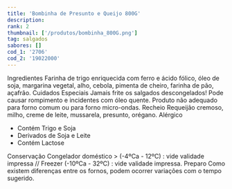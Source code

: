 ```yaml
---
title: 'Bombinha de Presunto e Queijo 800G'
description: 
rank: 2
thumbnail: ['/produtos/bombinha_800G.png']
tag: salgados
sabores: []
cod_1: '2706'
cod_2: '19022000'
---
```

  <v-expansion-panels accordion class="mb-6 elevation-0">
    <v-expansion-panel>
      <v-expansion-panel-header>Ingredientes</v-expansion-panel-header>
      <v-expansion-panel-content>
        Farinha de trigo enriquecida com ferro e ácido fólico, óleo de soja, margarina vegetal, alho, cebola, pimenta de cheiro, farinha de pão, açafrão.
      </v-expansion-panel-content>
    </v-expansion-panel>    
    <v-expansion-panel>
      <v-expansion-panel-header>Cuidados Especiais</v-expansion-panel-header>
      <v-expansion-panel-content>
        Jamais frite os salgados descongelados! Pode causar rompimento e incidentes com óleo quente. Produto não adequado para forno comum ou para forno micro-ondas.
      </v-expansion-panel-content>
    </v-expansion-panel>
    <v-expansion-panel>
      <v-expansion-panel-header>Recheio</v-expansion-panel-header>
      <v-expansion-panel-content>
        Requeijão cremoso, milho, creme de leite, mussarela, presunto, orégano.
      </v-expansion-panel-content>
    </v-expansion-panel>
    <v-expansion-panel>
      <v-expansion-panel-header>Alérgico</v-expansion-panel-header>
      <v-expansion-panel-content>
        <ul>
          <li>Contém Trigo e Soja</li>
          <li>Derivados de Soja e Leite</li>
          <li>Contém Lactose</li>
        </ul>
      </v-expansion-panel-content>
    </v-expansion-panel>
    <v-expansion-panel>
      <v-expansion-panel-header>Conservação</v-expansion-panel-header>
      <v-expansion-panel-content>
        Congelador doméstico > (-4ºCa - 12ºC) : vide validade impressa // Freezer (-10ºCa - 32ºC) : vide validade impressa.
      </v-expansion-panel-content>
    </v-expansion-panel>
    <v-expansion-panel>
      <v-expansion-panel-header>Preparo</v-expansion-panel-header>
      <v-expansion-panel-content>
        <preparo preparo="Panela" :data="[
        'Em uma panela pequena, aqueça o óleo por 5 minutos (160ºC)',
        'Coloque de 5 a 7 salgados têm que ficar submersos no óleo.'
        ]"></preparo>
        <preparo preparo="Fritadeira Elétrica (com Óleo)" :data="[
        'Siga as instruções do fabricante. Fritar somente salgados CONGELADOS.',
        ]"></preparo>
        <preparo preparo="Fritadeira Elétrica (Sem Óleo)" :data="[
        'Nos modelos Air Fryer, recomenda-se aquecer por 5 minutos na potência máxima, colocar de 7 a 10 salgados CONGELADOS e deixar por 10 minutos.',
        'o tempo de aquecimento e fritura pode mudar de acordo com o modelo da fritadeira. Siga as instruções do fabricante.'
        ]"></preparo>
           Como existem diferenças entre os fornos, podem ocorrer variações com o tempo sugerido.
      </v-expansion-panel-content>
    </v-expansion-panel>
  </v-expansion-panels>